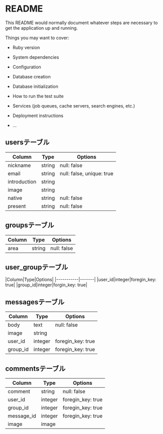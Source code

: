 # README

This README would normally document whatever steps are necessary to get the
application up and running.

Things you may want to cover:

* Ruby version

* System dependencies

* Configuration

* Database creation

* Database initialization

* How to run the test suite

* Services (job queues, cache servers, search engines, etc.)

* Deployment instructions

* ...

## usersテーブル

|Column|Type|Options|
|------|----|-------|
|nickname|string|null: false|
|email|string|null: false, unique: true|
|introduction|string|
|image|string|
|native|string|null: false|
|present|string|null: false|

## groupsテーブル

|Column|Type|Options|
|------|----|-------|
|area|string|null: false|

## user_groupテーブル

|Column|Type|Options|
|-----------|-------|
|user_id|integer|foregin_key: true|
|group_id|integer|forgin_key: true|

## messagesテーブル

|Column|Type|Options|
|------|----|-------|
|body|text|null: false|
|image|string|
|user_id|integer|foregin_key: true|
|group_id|integer|foregin_key: true|

## commentsテーブル

|Column|Type|Options|
|------|----|-------|
|comment|string|null: false|
|user_id|integer|foregin_key: true|
|group_id|integer|foregin_key: true|
|message_id|integer|foregin_key: true|
|image|image|

